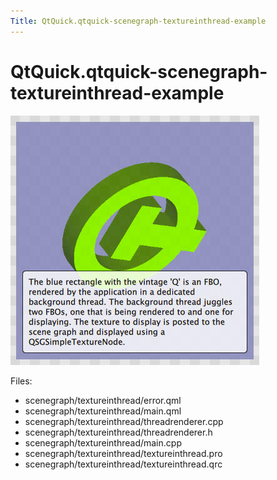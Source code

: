 ```yaml
---
Title: QtQuick.qtquick-scenegraph-textureinthread-example
---
```


# QtQuick.qtquick-scenegraph-textureinthread-example

<span class="subtitle"></span>
<!-- $$$scenegraph/textureinthread-description -->
<p class="centerAlign"><img src="../../../media/textureinthread-example.jpg" alt="" /></p><p>Files:</p>
<ul>
<li>scenegraph/textureinthread/error.qml</li>
<li>scenegraph/textureinthread/main.qml</li>
<li>scenegraph/textureinthread/threadrenderer.cpp</li>
<li>scenegraph/textureinthread/threadrenderer.h</li>
<li>scenegraph/textureinthread/main.cpp</li>
<li>scenegraph/textureinthread/textureinthread.pro</li>
<li>scenegraph/textureinthread/textureinthread.qrc</li>
</ul>
<!-- @@@scenegraph/textureinthread -->
